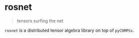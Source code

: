 # rosnet
> tensors surfing the net

`rosnet` is a distributed tensor algebra library on top of `pyCOMPSs`.
